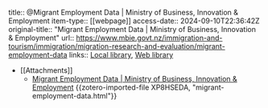 title:: @Migrant Employment Data | Ministry of Business, Innovation & Employment
item-type:: [[webpage]]
access-date:: 2024-09-10T22:36:42Z
original-title:: "Migrant Employment Data | Ministry of Business, Innovation & Employment"
url:: https://www.mbie.govt.nz/immigration-and-tourism/immigration/migration-research-and-evaluation/migrant-employment-data
links:: [Local library](zotero://select/library/items/JVIP3CZW), [Web library](https://www.zotero.org/users/14926906/items/JVIP3CZW)

- [[Attachments]]
	- [Migrant Employment Data | Ministry of Business, Innovation & Employment](https://www.mbie.govt.nz/immigration-and-tourism/immigration/migration-research-and-evaluation/migrant-employment-data) {{zotero-imported-file XP8HSEDA, "migrant-employment-data.html"}}